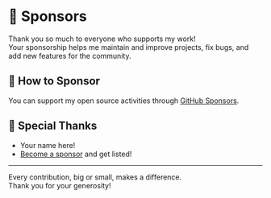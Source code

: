 # 🙏 Sponsors

Thank you so much to everyone who supports my work!  
Your sponsorship helps me maintain and improve projects, fix bugs, and add new features for the community.

## 💖 How to Sponsor

You can support my open source activities through [GitHub Sponsors](https://github.com/sponsors/k-kato-dc).

## 👑 Special Thanks

- Your name here!  
- [Become a sponsor](https://github.com/sponsors/k-kato-dc) and get listed!

---

Every contribution, big or small, makes a difference.  
Thank you for your generosity!
